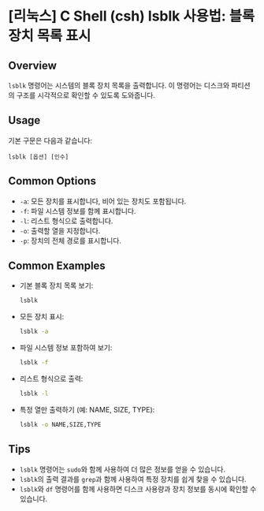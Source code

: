 # [리눅스] C Shell (csh) lsblk 사용법: 블록 장치 목록 표시

## Overview
`lsblk` 명령어는 시스템의 블록 장치 목록을 출력합니다. 이 명령어는 디스크와 파티션의 구조를 시각적으로 확인할 수 있도록 도와줍니다.

## Usage
기본 구문은 다음과 같습니다:
```
lsblk [옵션] [인수]
```

## Common Options
- `-a`: 모든 장치를 표시합니다, 비어 있는 장치도 포함됩니다.
- `-f`: 파일 시스템 정보를 함께 표시합니다.
- `-l`: 리스트 형식으로 출력합니다.
- `-o`: 출력할 열을 지정합니다.
- `-p`: 장치의 전체 경로를 표시합니다.

## Common Examples
- 기본 블록 장치 목록 보기:
  ```bash
  lsblk
  ```

- 모든 장치 표시:
  ```bash
  lsblk -a
  ```

- 파일 시스템 정보 포함하여 보기:
  ```bash
  lsblk -f
  ```

- 리스트 형식으로 출력:
  ```bash
  lsblk -l
  ```

- 특정 열만 출력하기 (예: NAME, SIZE, TYPE):
  ```bash
  lsblk -o NAME,SIZE,TYPE
  ```

## Tips
- `lsblk` 명령어는 `sudo`와 함께 사용하여 더 많은 정보를 얻을 수 있습니다.
- `lsblk`의 출력 결과를 `grep`과 함께 사용하여 특정 장치를 쉽게 찾을 수 있습니다.
- `lsblk`와 `df` 명령어를 함께 사용하면 디스크 사용량과 장치 정보를 동시에 확인할 수 있습니다.
